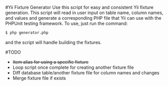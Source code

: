 #Yii Fixture Generator
Use this script for easy and consistent Yii fixture generation. This script will read in user input on table name, column names, and values and generate a corresponding PHP file that Yii can use with the PHPUnit testing framework.
To use, just run the command:
```bash
$ php generator.php

```
and the script will handle building the fixtures.

#TODO
+ ~~Item alias for using a specific fixture~~
+ Loop script once complete for creating another fixture file
+ Diff database table/another fixture file for column names and changes
+ Merge fixture file if exists
